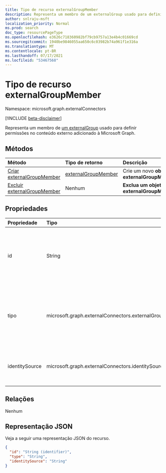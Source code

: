 ```yaml
---
title: Tipo de recurso externalGroupMember
description: Representa um membro de um externalGroup usado para definir permissões no conteúdo externo adicionado à Microsoft Graph.
author: snlraju-msft
localization_priority: Normal
ms.prod: search
doc_type: resourcePageType
ms.openlocfilehash: e3626c718360982bf79cb9757a13e4b4c01669cd
ms.sourcegitcommit: 1940be9846055aa650c6c03982b74a961f1e316a
ms.translationtype: MT
ms.contentlocale: pt-BR
ms.lasthandoff: 07/17/2021
ms.locfileid: "53467568"
---
```

# <a name="externalgroupmember-resource-type"></a>Tipo de recurso externalGroupMember

Namespace: microsoft.graph.externalConnectors

[!INCLUDE [beta-disclaimer](../../includes/beta-disclaimer.md)]

Representa um membro de [um externalGroup](externalconnectors-externalgroup.md) usado para definir permissões no conteúdo externo adicionado à Microsoft Graph.

## <a name="methods"></a>Métodos

| Método                                                              | Tipo de retorno         | Descrição                              |
|:--------------------------------------------------------------------|:--------------------|:-----------------------------------------|
| [Criar externalGroupMember](../api/externalconnectors-externalgroup-post-members.md) | [externalGroupMember](../resources/externalconnectors-externalgroupmember.md) | Crie um novo **objeto externalGroupMember.** |
| [Excluir externalGroupMember](../api/externalconnectors-externalgroupmember-delete.md)  | Nenhum                | **Exclua um objeto externalGroupMember.**   |

## <a name="properties"></a>Propriedades

| Propriedade       | Tipo                    | Descrição                                                          |
|:---------------|:------------------------|:---------------------------------------------------------------------|
| id             | String                  | A ID exclusiva do membro. Seria objectId no caso de Azure Active Directory ou grupos e a propriedade **id** do **externalGroup** no caso de grupos externos.                                    |
| tipo           | microsoft.graph.externalConnectors.externalGroupMemberType | O tipo de membro adicionado ao grupo externo. Os valores possíveis são: `user` `group` ou quando **identitySource** é `azureActiveDirectory` e apenas quando `group` **identitySource** é `external` . |
| identitySource | microsoft.graph.externalConnectors.identitySourceType      | A fonte de identidade à que o membro pertence. Os valores possíveis são: `azureActiveDirectory`, `external`.                                                                                         |

## <a name="relationships"></a>Relações

Nenhum

## <a name="json-representation"></a>Representação JSON

Veja a seguir uma representação JSON do recurso.
<!-- {
  "blockType": "resource",
  "keyProperty": "id",
  "@odata.type": "microsoft.graph.externalConnectors.externalGroupMember",
  "openType": false
}
-->

``` json
{
  "id": "String (identifier)",
  "type": "String",
  "identitySource": "String"
}
```
